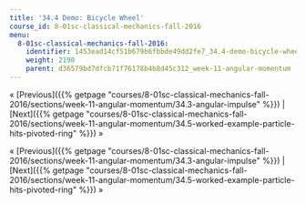 ```yaml
---
title: '34.4 Demo: Bicycle Wheel'
course_id: 8-01sc-classical-mechanics-fall-2016
menu:
  8-01sc-classical-mechanics-fall-2016:
    identifier: 1453ead14cf51b679b6fbbde49dd2fe7_34.4-demo-bicycle-wheel
    weight: 2190
    parent: d36579bd7dfcb71f76178b4b8d45c312_week-11-angular-momentum
---
```

« [Previous]({{% getpage "courses/8-01sc-classical-mechanics-fall-2016/sections/week-11-angular-momentum/34.3-angular-impulse" %}}) | [Next]({{% getpage "courses/8-01sc-classical-mechanics-fall-2016/sections/week-11-angular-momentum/34.5-worked-example-particle-hits-pivoted-ring" %}}) »

« [Previous]({{% getpage "courses/8-01sc-classical-mechanics-fall-2016/sections/week-11-angular-momentum/34.3-angular-impulse" %}}) | [Next]({{% getpage "courses/8-01sc-classical-mechanics-fall-2016/sections/week-11-angular-momentum/34.5-worked-example-particle-hits-pivoted-ring" %}}) »